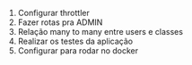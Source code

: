 1. Configurar throttler
2. Fazer rotas pra ADMIN
3. Relação many to many entre users e classes
4. Realizar os testes da aplicação
5. Configurar para rodar no docker